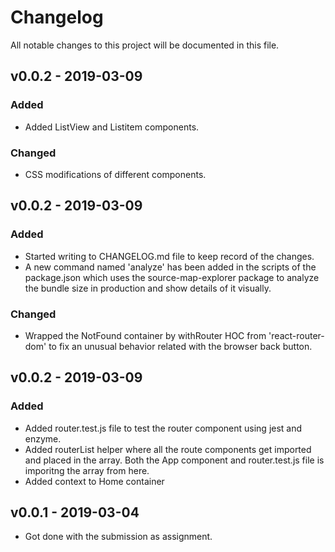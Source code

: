 # Changelog
All notable changes to this project will be documented in this file.

## v0.0.2 - 2019-03-09
### Added
- Added ListView and Listitem components.
### Changed
- CSS modifications of different components.


## v0.0.2 - 2019-03-09
### Added
- Started writing to CHANGELOG.md file to keep record of the changes.
- A new command named 'analyze' has been added in the scripts of the package.json which uses the source-map-explorer package to analyze the bundle size in production and show details of it visually.
### Changed
- Wrapped the NotFound container by withRouter HOC from 'react-router-dom' to fix an unusual behavior related with the browser back button.

## v0.0.2 - 2019-03-09
### Added
- Added router.test.js file to test the router component using jest and enzyme. 
- Added routerList helper where all the route components get imported and placed in the array. Both the App component and router.test.js file is imporitng the array from here. 
- Added context to Home container

## v0.0.1 - 2019-03-04
- Got done with the submission as assignment. 